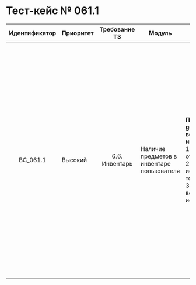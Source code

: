 # Тест-кейс № 061.1

| Идентификатор | Приоритет | Требование ТЗ | Модуль | Шаги тест-кейса | Ожидаемый результат |
| :---: | ----- | :---: | ----- | ----- | ----- |
|   BC\_061.1 |   Высокий | 6.6. Инвентарь  | Наличие предметов в инвентаре пользователя |   **Проверка метода getInventory (Получение всех предметов инвенторя**).  <br> 1\. Запустить проект и открыть браузер. <br> 2\. Отправить запрос, используясуществующий токен. <br> 3\. Проверить, что возвращает метод, используя Postman. | Запрос успешен. Сервер ответил как требуется. <br><br>  Ожидаемый ответ от сервера: <br> { "result": "ok", <br>"data": { <br> monsters: [{'id', 'name', 'element', 'status', 'level', 'current_hp' = Monsters['hp'], 'max_HP', 'ATK', 'DEF', 'asset'}, ...]; - список всех монстров и их характеристик, <br> inventory: Inventory[]; - инвентарь пользователя, <br> balance: User['money']; - деньги пользователя“ } }   |


 